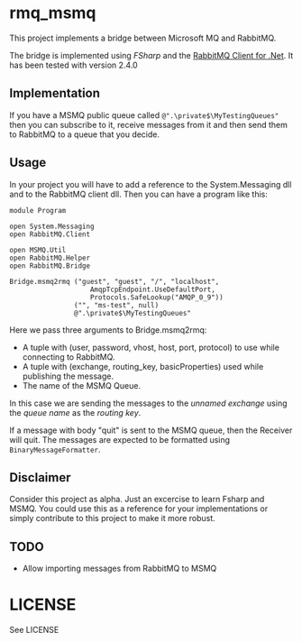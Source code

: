 # rmq_msmq #

This project implements a bridge between Microsoft MQ and RabbitMQ.

The bridge is implemented using *FSharp* and the [RabbitMQ Client for .Net](http://www.rabbitmq.com/dotnet.html). It has been tested with version 2.4.0

## Implementation ##

If you have a MSMQ public queue called `@".\private$\MyTestingQueues"` then you can subscribe to it, receive messages from it and then send them to RabbitMQ to a queue that you decide.

## Usage ##

In your project you will have to add a reference to the System.Messaging dll and to the RabbitMQ client dll. Then you can have a program like this:

	module Program

	open System.Messaging
	open RabbitMQ.Client

	open MSMQ.Util
	open RabbitMQ.Helper
	open RabbitMQ.Bridge

	Bridge.msmq2rmq ("guest", "guest", "/", "localhost", 
						AmqpTcpEndpoint.UseDefaultPort, 
						Protocols.SafeLookup("AMQP_0_9")) 
					("", "ms-test", null)
					@".\private$\MyTestingQueues"

					
Here we pass three arguments to Bridge.msmq2rmq:

- A tuple with (user, password, vhost, host, port, protocol) to use while connecting to RabbitMQ.
- A tuple with (exchange, routing_key, basicProperties) used while publishing the message.
- The name of the MSMQ Queue.

In this case we are sending the messages to the *unnamed exchange* using the *queue name* as the *routing key*.

If a message with body "quit" is sent to the MSMQ queue, then the Receiver will quit. The messages are expected to be formatted using `BinaryMessageFormatter`.

## Disclaimer ##

Consider this project as alpha. Just an excercise to learn Fsharp and MSMQ. You could use this as a reference for your implementations or simply contribute to this project to make it more robust.

## TODO ##

- Allow importing messages from RabbitMQ to MSMQ

# LICENSE #

See LICENSE
